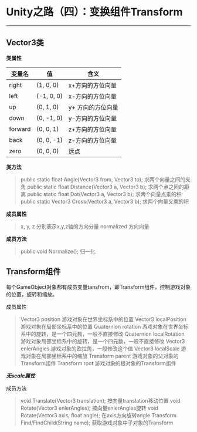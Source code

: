 ﻿# Unity之路（四）：变换组件Transform

---

## Vector3类

**类属性**

|变量名|值|含义|
|-|-|-|
|right|(1, 0, 0)|x+方向的方位向量|
|left|(-1, 0, 0)|x-方向的方位向量|
|up|(0, 1, 0)|y+ 方向的方位向量|
|down|(0, -1, 0)|y-方向的方位向量|
|forward|(0, 0, 1)|z+方向的方位向量|
|back|(0, 0, -1)|z-方向的方位向量|
|zero|(0, 0, 0)|远点|

**类方法**

> public static float Angle(Vector3 from, Vector3 to); 求两个向量之间的夹角
> public static float Distance(Vector3 a, Vector3 b); 求两个点之间的距离
> public static float Dot(Vector3 a, Vector3 b); 求两个向量点乘的积
> public static Vector3 Cross(Vector3 a, Vector3 b); 求两个向量叉乘的积

**成员属性**

> x, y, z 分别表示x,y,z轴的方向分量
> normalized 方向向量

**成员方法**

> public void Normalize(); 归一化

## Transform组件

每个GameObject对象都有成员变量tansfrom，即Transform组件，控制游戏对象的位置，旋转和缩放。

成员属性

> Vector3 position 游戏对象在世界坐标系中的位置
> Vector3 localPosition 游戏对象在局部坐标系中的位置
> Quaternion rotation 游戏对象在世界坐标系中的旋转，是一个四元数，一般不直接修改
> Quaternion localRotation 游戏对象局部坐标系中的旋转，是一个四元数，一般不直接修改
> Vector3 enlerAngles 游戏对象的欧拉角，一般修改这个值
> Vector3 localScale 游戏对象在局部坐标系中的缩放
> Transform parent 游戏对象的父对象的Transform组件
> Transform root 游戏对象的根对象的Transform组件

***无scale属性***

成员方法

> void Translate(Vector3 translation); 按向量translation移动位置
> void Rotate(Vector3 enlerAngles); 按向量enlerAngles旋转
> void Rotate(Vector3 axis, float angle); 在axis方向旋转angle
> Transform Find/FindChild(String name); 获取游戏对象中子对象的Transform



